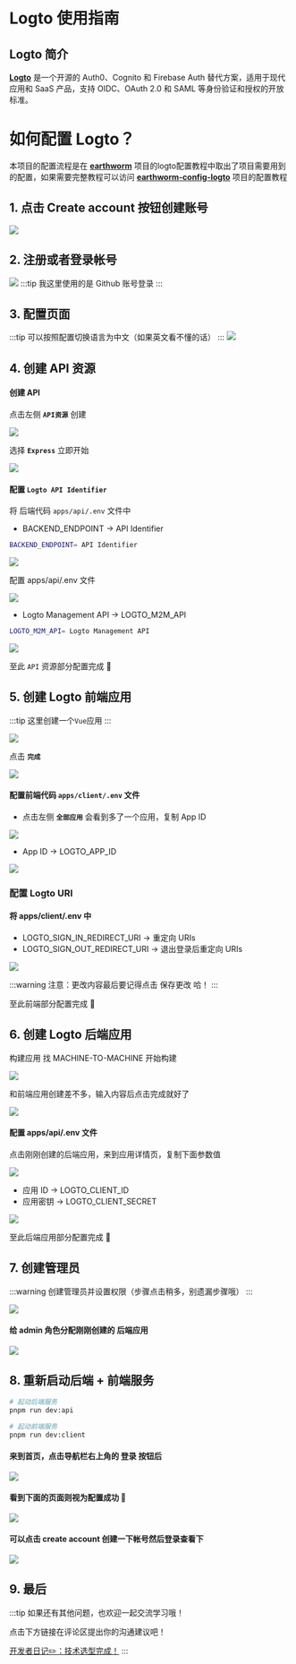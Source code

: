 # Logto 使用指南

## Logto 简介

[**Logto**](https://logto.io/zh-CN) 是一个开源的 Auth0、Cognito 和 Firebase Auth 替代方案，适用于现代应用和 SaaS 产品，支持 OIDC、OAuth 2.0 和 SAML 等身份验证和授权的开放标准。

# 如何配置 Logto？

本项目的配置流程是在 [**earthworm**](https://github.com/cuixueshe/earthworm) 项目的logto配置教程中取出了项目需要用到的配置，如果需要完整教程可以访问 [**earthworm-config-logto**](https://github.com/cuixueshe/earthworm/blob/main/packages/docs/contribution/config-logto.md) 项目的配置教程

## 1. 点击 Create account 按钮创建账号

![](https://xcwhdikndfrizmrtxyiy.supabase.co/storage/v1/object/public/doc-img/md-img/1.png)

## 2. 注册或者登录帐号

![](https://xcwhdikndfrizmrtxyiy.supabase.co/storage/v1/object/public/doc-img/md-img/2.png)
:::tip
我这里使用的是 Github 账号登录
:::

## 3. 配置页面

:::tip
可以按照配置切换语言为中文（如果英文看不懂的话）
:::
![](https://xcwhdikndfrizmrtxyiy.supabase.co/storage/v1/object/public/doc-img/md-img/3.png)

## 4. 创建 API 资源

#### 创建 API

点击左侧 **`API资源`** 创建

![](https://xcwhdikndfrizmrtxyiy.supabase.co/storage/v1/object/public/doc-img/md-img/4.png)

选择 **`Express`** 立即开始

![](https://xcwhdikndfrizmrtxyiy.supabase.co/storage/v1/object/public/doc-img/md-img/5.png)

#### 配置 `Logto API Identifier`

将 后端代码 `apps/api/.env` 文件中

- BACKEND_ENDPOINT → API Identifier

```bash
BACKEND_ENDPOINT= API Identifier
```

![](https://xcwhdikndfrizmrtxyiy.supabase.co/storage/v1/object/public/doc-img/md-img/6.png)

配置 apps/api/.env 文件

![](https://xcwhdikndfrizmrtxyiy.supabase.co/storage/v1/object/public/doc-img/md-img/7.png)

- Logto Management API → LOGTO_M2M_API

```bash
LOGTO_M2M_API= Logto Management API
```

![](https://xcwhdikndfrizmrtxyiy.supabase.co/storage/v1/object/public/doc-img/md-img/8.png)

至此 `API` 资源部分配置完成 🎉

## 5. 创建 Logto 前端应用

:::tip
这里创建一个`Vue`应用
:::

![](https://xcwhdikndfrizmrtxyiy.supabase.co/storage/v1/object/public/doc-img/md-img/9.png)

点击 **`完成`**

![](https://xcwhdikndfrizmrtxyiy.supabase.co/storage/v1/object/public/doc-img/md-img/10.png)

#### 配置前端代码 `apps/client/.env` 文件

- 点击左侧 **`全部应用`** 会看到多了一个应用，复制 App ID

![](https://xcwhdikndfrizmrtxyiy.supabase.co/storage/v1/object/public/doc-img/md-img/11.png)

- App ID → LOGTO_APP_ID

![](https://xcwhdikndfrizmrtxyiy.supabase.co/storage/v1/object/public/doc-img/md-img/12.png)

### 配置 Logto URI

#### 将 apps/client/.env 中

- LOGTO_SIGN_IN_REDIRECT_URI → 重定向 URIs
- LOGTO_SIGN_OUT_REDIRECT_URI → 退出登录后重定向 URIs

![](https://xcwhdikndfrizmrtxyiy.supabase.co/storage/v1/object/public/doc-img/md-img/13.png)

:::warning
注意：更改内容最后要记得点击 保存更改 哈！
:::

至此前端部分配置完成 🎉

## 6. 创建 Logto 后端应用

构建应用
找 MACHINE-TO-MACHINE 开始构建

![](https://xcwhdikndfrizmrtxyiy.supabase.co/storage/v1/object/public/doc-img/md-img/14.png)

和前端应用创建差不多，输入内容后点击完成就好了

![](https://xcwhdikndfrizmrtxyiy.supabase.co/storage/v1/object/public/doc-img/md-img/15.png)

#### 配置 apps/api/.env 文件

点击刚刚创建的后端应用，来到应用详情页，复制下面参数值

![](https://xcwhdikndfrizmrtxyiy.supabase.co/storage/v1/object/public/doc-img/md-img/16.png)

- 应用 ID → LOGTO_CLIENT_ID
- 应用密钥 → LOGTO_CLIENT_SECRET

![](https://xcwhdikndfrizmrtxyiy.supabase.co/storage/v1/object/public/doc-img/md-img/17.png)

至此后端应用部分配置完成 🎉

## 7. 创建管理员

:::warning
创建管理员并设置权限（步骤点击稍多，别遗漏步骤哦）
:::

![](https://xcwhdikndfrizmrtxyiy.supabase.co/storage/v1/object/public/doc-img/md-img/18.png)

#### 给 admin 角色分配刚刚创建的 后端应用

![](https://xcwhdikndfrizmrtxyiy.supabase.co/storage/v1/object/public/doc-img/md-img/19.png)

## 8. 重新启动后端 + 前端服务

```bash
# 起动后端服务
pnpm run dev:api

# 起动前端服务
pnpm run dev:client
```

#### 来到首页，点击导航栏右上角的 登录 按钮后

![](https://xcwhdikndfrizmrtxyiy.supabase.co/storage/v1/object/public/doc-img/md-img/20.png)

#### 看到下面的页面则视为配置成功 🎉

![](https://xcwhdikndfrizmrtxyiy.supabase.co/storage/v1/object/public/doc-img/md-img/21.png)

#### 可以点击 create account 创建一下帐号然后登录查看下

![](https://xcwhdikndfrizmrtxyiy.supabase.co/storage/v1/object/public/doc-img/md-img/22.png)

## 9. 最后

:::tip
如果还有其他问题，也欢迎一起交流学习哦！

点击下方链接在评论区提出你的沟通建议吧！

[开发者日记✏️：技术选型完成！](https://www.xiaohongshu.com/discovery/item/67ad9005000000001800bae3?source=webshare&xhsshare=pc_web&xsec_token=ABI9LJfTmSVoFMyxyRO4p_11fZQYBVa8VEGreeaPtUBr4=&xsec_source=pc_share)
:::
